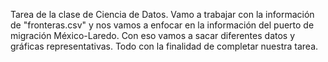 
Tarea de la clase de Ciencia de Datos.
Vamo a trabajar con la información de "fronteras.csv" y nos vamos a enfocar en la información del puerto de migración México-Laredo.
Con eso vamos a sacar diferentes datos y gráficas representativas. Todo con la finalidad de completar nuestra tarea. 
